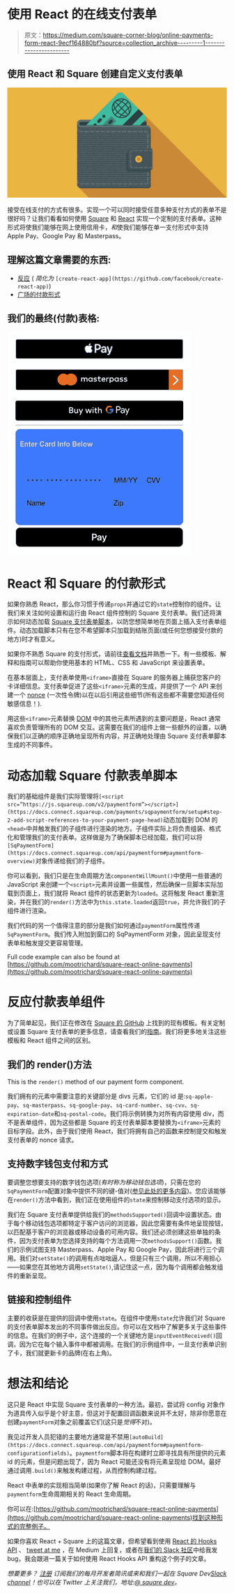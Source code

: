 # 使用 React 的在线支付表单

> 原文：<https://medium.com/square-corner-blog/online-payments-form-react-9ecf164880bf?source=collection_archive---------1----------------------->

## 使用 React 和 Square 创建自定义支付表单

![](img/2935e8e3c6a58730b7ef7779489488e9.png)

接受在线支付的方式有很多。实现一个可以同时接受任意多种支付方式的表单不是很好吗？让我们看看如何使用 [Square](https://squareup.com/developers) 和 [React](https://reactjs.org/) 实现一个定制的支付表单。这种形式将使我们能够在网上使用信用卡，*和*使我们能够在单一支付形式中支持 Apple Pay、Google Pay 和 Masterpass。

## 理解这篇文章需要的东西:

*   [反应](https://reactjs.org/) ( *简化为* `[create-react-app](https://github.com/facebook/create-react-app)`)
*   [广场的付款形式](https://docs.connect.squareup.com/payments/sqpaymentform/intro)

## 我们的最终(付款)表格:

![](img/469b2d58fcadde65496375b630e7c4a9.png)

# React 和 Square 的付款形式

如果你熟悉 React，那么你习惯于传递`props`并通过它的`state`控制你的组件。让我们来关注如何设置和运行由 React 组件控制的 Square 支付表单。我们还将演示如何动态加载 [Square 支付表单脚本](https://docs.connect.squareup.com/payments/sqpaymentform/setup#step-2-add-script-references-to-your-payment-page-head)，以防您想简单地在页面上插入支付表单组件。动态加载脚本只有在您不希望脚本只加载到结账页面(或任何您想接受付款的地方)时才有意义。

如果你不熟悉 Square 的支付形式，请前往[查看文档](https://docs.connect.squareup.com/payments/sqpaymentform/intro)并熟悉一下。有一些模板、解释和指南可以帮助你使用基本的 HTML、CSS 和 JavaScript 来设置表单。

在基本层面上，支付表单使用`<iframe>`直接在 Square 的服务器上捕获您客户的卡详细信息。支付表单促进了这些`<iframe>`元素的生成，并提供了一个 API 来创建一个 [nonce](https://docs.connect.squareup.com/payments/sqpaymentform/overview) (一次性令牌)以在以后引用这些细节(所有这些都不需要您知道任何敏感信息！).

用这些`<iframe>`元素替换 [DOM](https://developer.mozilla.org/en-US/docs/Web/API/Document_Object_Model/Introduction) 中的其他元素所遇到的主要问题是，React 通常喜欢负责管理所有的 DOM 交互。这需要在我们的组件上做一些额外的设置，以确保我们以正确的顺序正确地呈现所有内容，并正确地处理由 Square 支付表单脚本生成的不同事件。

# 动态加载 Square 付款表单脚本

我们的基础组件是我们实际管理将`[<script src=”https://js.squareup.com/v2/paymentform”></script>](https://docs.connect.squareup.com/payments/sqpaymentform/setup#step-2-add-script-references-to-your-payment-page-head)`动态加载到 DOM 的`<head>`中并触发我们的子组件进行渲染的地方。子组件实际上将负责组装、格式化和管理我们的支付表单。这样做是为了确保脚本已经加载，我们可以将`[SqPaymentForm](https://docs.connect.squareup.com/api/paymentform#paymentform-overview)`对象传递给我们的子组件。

你可以看到，我们只是在生命周期方法`componentWillMount()`中使用一些普通的 JavaScript 来创建一个`<script>`元素并设置一些属性，然后确保一旦脚本实际加载到页面上，我们就将 React 组件的状态更新为`loaded`。这将触发 React 重新渲染，并在我们的`render()`方法中为`this.state.loaded`返回`true`，并允许我们的子组件进行渲染。

我们代码的另一个值得注意的部分是我们如何通过`paymentForm`属性传递`SqPaymentForm`。我们传入附加到窗口的 SqPaymentForm 对象，因此呈现支付表单和触发提交更容易管理。

Full code example can also be found at [https://github.com/mootrichard/square-react-online-payments](https://github.com/mootrichard/square-react-online-payments)

# 反应付款表单组件

为了简单起见，我们正在修改在 [Square 的 GitHub](https://github.com/square/connect-api-examples/tree/master/templates/web-ui/payment-form/basic-digital-wallet) 上找到的现有模板。有关定制或设置 Square 支付表单的更多信息，请查看我们的[指南](https://docs.connect.squareup.com/payments/sqpaymentform/intro)。我们将更多地关注这些模板和 React 组件之间的区别。

## 我们的 render()方法

This is the `render()` method of our payment form component.

我们拥有的元素中需要注意的关键部分是 divs 元素，它们的 id 是:`sq-apple-pay`、`sq-masterpass`、`sq-google-pay`、`sq-card-number`、`sq-cvv`、`sq-expiration-date`和`sq-postal-code`。我们将示例转换为对所有内容使用 div，而不是表单组件，因为这些都是 Square 的支付表单脚本要替换为`<iframe>`元素的目标字段。此外，由于我们使用 React，我们将拥有自己的函数来控制提交和触发支付表单的 nonce 请求。

## 支持数字钱包支付和方式

要调整您想要支持的数字钱包选项(*有时称为移动钱包选项*)，只需在您的`SqPaymentForm`配置对象中提供不同的键-值对([参见此处的更多内容](https://docs.connect.squareup.com/payments/sqpaymentform/digitalwallet/intro))。您应该能够在`render()`方法中看到，我们正在使用组件的`state`来控制移动支付选项的显示。

我们在 Square 支付表单提供给我们的`methodsSupported()`回调中设置状态。由于每个移动钱包选项都特定于客户访问的浏览器，因此您需要有条件地呈现按钮，以匹配基于客户的浏览器或移动设备的可用内容。我们还必须创建这些单独的条件，因为支付表单为您选择支持的每个方法调用一次`methodsSupport()`函数。我们的示例试图支持 Masterpass、Apple Pay 和 Google Pay，因此将进行三个调用。我们对`setState()`的调用有点咄咄逼人，但是只有三个调用，所以不用担心——如果您在其他地方调用`setState()`,请记住这一点，因为每个调用都会触发组件的重新呈现。

## 链接和控制组件

主要的收获是在提供的回调中使用`state`。在组件中使用`state`允许我们对 Square 的支付表单脚本发出的不同事件做出反应。你可以在文档中了解更多关于这些事件的信息。在我们的例子中，这个连接的一个关键地方是`inputEventReceived()`回调，因为它在每个输入事件中都被调用。在我们的示例组件中，一旦支付表单识别了卡，我们就更新卡的品牌(在右上角)。

# 想法和结论

这只是 React 中实现 Square 支付表单的一种方法。最初，尝试将 config 对象作为道具传入似乎是个好主意，但这对于配置回调函数来说并不太好，除非你愿意在创建`paymentForm`对象之前覆盖它们(这只是*觉得*不对)。

我见过开发人员犯错的主要地方通常是不禁用`[autoBuild](https://docs.connect.squareup.com/api/paymentform#paymentform-configurationfields)`。`paymentform`脚本将在构建时立即寻找具有所提供的元素 id 的元素，但是问题出现了，因为 React 可能还没有将元素呈现给 DOM。最好通过调用`.build()`来触发构建过程，从而控制构建过程。

React 中表单的实现相当简单(如果你了解 React 的话)，只需要理解与`paymentform`生命周期相关的 React 生命周期。

你可以在:[https://github.com/mootrichard/square-react-online-payments](https://github.com/mootrichard/square-react-online-payments)找到这种形式的完整例子。

如果你喜欢 React + Square 上的这篇文章，但希望看到使用 [React 的 Hooks API](https://reactjs.org/docs/hooks-intro.html) 、 [tweet at me](https://twitter.com/@wootmoot) ，在 Medium 上回复，或者在[我们的 Slack 社区](https://squ.re/slack)中给我发 bug，我会跟进一篇关于如何使用 React Hooks API 重构这个例子的文章。

*想要更多？* [*注册*](https://www.workwithsquare.com/developer-newsletter.html?channel=Online%20Social&sqmethod=Blog) *订阅我们的每月开发者简讯或来和我们一起在 Square Dev*[*Slack channel*](https://squ.re/slack)*！也可以在 Twitter 上关注我们，地址:*[*@ square dev*](https://twitter.com/@SquareDev)*。*